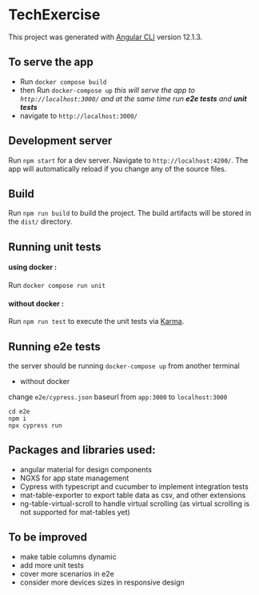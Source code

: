# TechExercise

This project was generated with [Angular CLI](https://github.com/angular/angular-cli) version 12.1.3.

## To serve the app
- Run `docker compose build`
- then Run `docker-compose up`
  *this will serve the app to `http://localhost:3000/`
  and at the same time run **e2e tests** and **unit tests***
- navigate to `http://localhost:3000/`

## Development server

Run `npm start` for a dev server. Navigate to `http://localhost:4200/`. The app will automatically reload if you change any of the source files.

## Build

Run `npm run build` to build the project. The build artifacts will be stored in the `dist/` directory.

## Running unit tests

#### using docker :

Run `docker compose run unit`

#### without docker :

Run `npm run test` to execute the unit tests via [Karma](https://karma-runner.github.io).

## Running e2e tests

the server should be running
`docker-compose up`
from another terminal

- without docker

change `e2e/cypress.json` baseurl from `app:3000` to `localhost:3000`

```
cd e2e
npm i
npx cypress run
```

## Packages and libraries used:
- angular material for design components
- NGXS for app state management
- Cypress with typescript and cucumber to implement integration tests
- mat-table-exporter to export table data as csv, and other extensions
- ng-table-virtual-scroll to handle virtual scrolling (as virtual scrolling is not supported for mat-tables yet)

## To be improved
- make table columns dynamic
- add more unit tests
- cover more scenarios in e2e
- consider more devices sizes in responsive design

####

